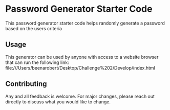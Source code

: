 # Password Generator Starter Code

This password generator starter code helps randomly generate a password based on the users criteria 

## Usage
This generator can be used by anyone with access to a website browser that can run the following link: file:///Users/beenarobert/Desktop/Challenge%202/Develop/index.html

## Contributing

Any and all feedback is welcome. For major changes, please reach out directly to discuss what you would like to change.
